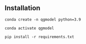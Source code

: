 ## Installation

`conda create -n qgmodel python=3.9`

`conda activate qgmodel`

`pip install -r requirements.txt`
